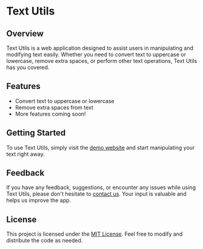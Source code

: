 # Text Utils

## Overview
Text Utils is a web application designed to assist users in manipulating and modifying text easily. Whether you need to convert text to uppercase or lowercase, remove extra spaces, or perform other text operations, Text Utils has you covered.

## Features
- Convert text to uppercase or lowercase
- Remove extra spaces from text
- More features coming soon!

## Getting Started
To use Text Utils, simply visit the [demo website](https://your-demo-website-url.com) and start manipulating your text right away.

## Feedback
If you have any feedback, suggestions, or encounter any issues while using Text Utils, please don't hesitate to [contact us](mailto:your-email@example.com). Your input is valuable and helps us improve the app.

## License
This project is licensed under the [MIT License](https://opensource.org/licenses/MIT). Feel free to modify and distribute the code as needed.

